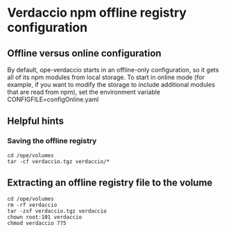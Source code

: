 # Verdaccio npm offline registry configuration

## Offline versus online configuration

By default, ope-verdaccio starts in an offline-only configuration, so it gets all of its npm modules from local storage. To start in online mode (for example, if you want to modify the storage to include additional modules that are read from npm), set the environment variable CONFIGFILE=configOnline.yaml

## Helpful hints

### Saving the offline registry
```
cd /ope/volumes
tar -cf verdaccio.tgz verdaccio/*
```

## Extracting an offline registry file to the volume
```
cd /ope/volumes
rm -rf verdaccio
tar -zxf verdaccio.tgz verdaccio
chown root:101 verdaccio
chmod verdaccio 775
```
